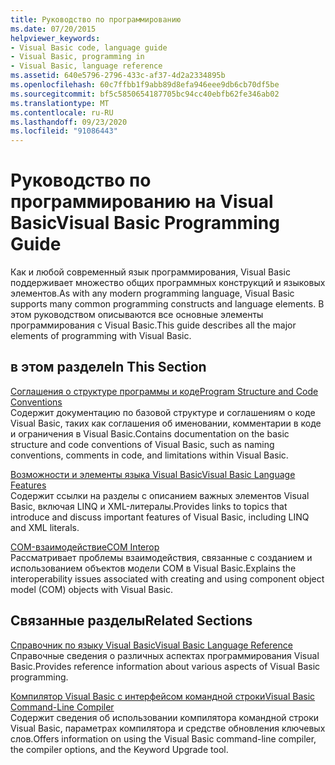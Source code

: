 ```yaml
---
title: Руководство по программированию
ms.date: 07/20/2015
helpviewer_keywords:
- Visual Basic code, language guide
- Visual Basic, programming in
- Visual Basic, language reference
ms.assetid: 640e5796-2796-433c-af37-4d2a2334895b
ms.openlocfilehash: 60c7ffbb1f9abb89d8efa946eee9db6cb70df5be
ms.sourcegitcommit: bf5c5850654187705bc94cc40ebfb62fe346ab02
ms.translationtype: MT
ms.contentlocale: ru-RU
ms.lasthandoff: 09/23/2020
ms.locfileid: "91086443"
---
```

# <a name="visual-basic-programming-guide"></a><span data-ttu-id="69125-102">Руководство по программированию на Visual Basic</span><span class="sxs-lookup"><span data-stu-id="69125-102">Visual Basic Programming Guide</span></span>

<span data-ttu-id="69125-103">Как и любой современный язык программирования, Visual Basic поддерживает множество общих программных конструкций и языковых элементов.</span><span class="sxs-lookup"><span data-stu-id="69125-103">As with any modern programming language, Visual Basic supports many common programming constructs and language elements.</span></span> <span data-ttu-id="69125-104">В этом руководством описываются все основные элементы программирования с Visual Basic.</span><span class="sxs-lookup"><span data-stu-id="69125-104">This guide describes all the major elements of programming with Visual Basic.</span></span>  
  
## <a name="in-this-section"></a><span data-ttu-id="69125-105">в этом разделе</span><span class="sxs-lookup"><span data-stu-id="69125-105">In This Section</span></span>  

 [<span data-ttu-id="69125-106">Соглашения о структуре программы и коде</span><span class="sxs-lookup"><span data-stu-id="69125-106">Program Structure and Code Conventions</span></span>](program-structure/program-structure-and-code-conventions.md)  
 <span data-ttu-id="69125-107">Содержит документацию по базовой структуре и соглашениям о коде Visual Basic, таких как соглашения об именовании, комментарии в коде и ограничения в Visual Basic.</span><span class="sxs-lookup"><span data-stu-id="69125-107">Contains documentation on the basic structure and code conventions of Visual Basic, such as naming conventions, comments in code, and limitations within Visual Basic.</span></span>  
  
 [<span data-ttu-id="69125-108">Возможности и элементы языка Visual Basic</span><span class="sxs-lookup"><span data-stu-id="69125-108">Visual Basic Language Features</span></span>](language-features/index.md)  
 <span data-ttu-id="69125-109">Содержит ссылки на разделы с описанием важных элементов Visual Basic, включая LINQ и XML-литералы.</span><span class="sxs-lookup"><span data-stu-id="69125-109">Provides links to topics that introduce and discuss important features of Visual Basic, including LINQ and XML literals.</span></span>  
  
 [<span data-ttu-id="69125-110">COM-взаимодействие</span><span class="sxs-lookup"><span data-stu-id="69125-110">COM Interop</span></span>](com-interop/index.md)  
 <span data-ttu-id="69125-111">Рассматривает проблемы взаимодействия, связанные с созданием и использованием объектов модели COM в Visual Basic.</span><span class="sxs-lookup"><span data-stu-id="69125-111">Explains the interoperability issues associated with creating and using component object model (COM) objects with Visual Basic.</span></span>  
  
## <a name="related-sections"></a><span data-ttu-id="69125-112">Связанные разделы</span><span class="sxs-lookup"><span data-stu-id="69125-112">Related Sections</span></span>  

 [<span data-ttu-id="69125-113">Справочник по языку Visual Basic</span><span class="sxs-lookup"><span data-stu-id="69125-113">Visual Basic Language Reference</span></span>](../language-reference/index.md)  
 <span data-ttu-id="69125-114">Справочные сведения о различных аспектах программирования Visual Basic.</span><span class="sxs-lookup"><span data-stu-id="69125-114">Provides reference information about various aspects of Visual Basic programming.</span></span>  
  
 [<span data-ttu-id="69125-115">Компилятор Visual Basic с интерфейсом командной строки</span><span class="sxs-lookup"><span data-stu-id="69125-115">Visual Basic Command-Line Compiler</span></span>](../reference/command-line-compiler/index.md)  
 <span data-ttu-id="69125-116">Содержит сведения об использовании компилятора командной строки Visual Basic, параметрах компилятора и средстве обновления ключевых слов.</span><span class="sxs-lookup"><span data-stu-id="69125-116">Offers information on using the Visual Basic command-line compiler, the compiler options, and the Keyword Upgrade tool.</span></span>

